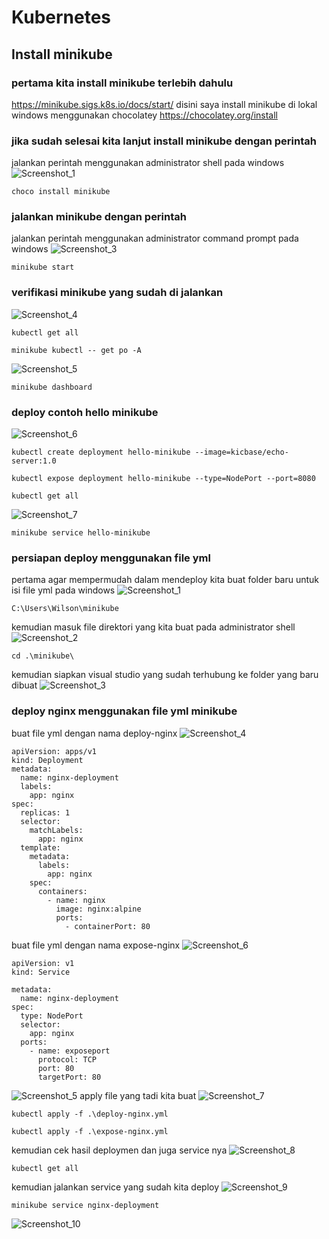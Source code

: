 # Kubernetes
## Install minikube
### pertama kita install minikube terlebih dahulu
https://minikube.sigs.k8s.io/docs/start/
disini saya install minikube di lokal windows menggunakan chocolatey
https://chocolatey.org/install
### jika sudah selesai kita lanjut install minikube dengan perintah
jalankan perintah menggunakan administrator shell pada windows
![Screenshot_1](https://github.com/wilsonakbar/devops18-dumbways-WilsonAkbar/assets/132327628/1cdb58d8-ea66-4229-86bb-0402b7325988)
```
choco install minikube
```
### jalankan minikube dengan perintah
jalankan perintah menggunakan administrator command prompt pada windows 
![Screenshot_3](https://github.com/wilsonakbar/devops18-dumbways-WilsonAkbar/assets/132327628/840a9e89-518a-4805-97fe-efdefd8c3a90)
```
minikube start
```
### verifikasi minikube yang sudah di jalankan
![Screenshot_4](https://github.com/wilsonakbar/devops18-dumbways-WilsonAkbar/assets/132327628/b04ed12f-d52c-438e-a2ce-5fe6860ae06d)
```
kubectl get all
```
```
minikube kubectl -- get po -A
```
![Screenshot_5](https://github.com/wilsonakbar/devops18-dumbways-WilsonAkbar/assets/132327628/3fc3794b-f8df-4611-8e1a-cfb3a6dd9d12)
```
minikube dashboard
```
### deploy contoh hello minikube
![Screenshot_6](https://github.com/wilsonakbar/devops18-dumbways-WilsonAkbar/assets/132327628/841e3c10-2585-4f11-9a82-3c02eae2fe19)
```
kubectl create deployment hello-minikube --image=kicbase/echo-server:1.0
```
```
kubectl expose deployment hello-minikube --type=NodePort --port=8080
```
```
kubectl get all
```
![Screenshot_7](https://github.com/wilsonakbar/devops18-dumbways-WilsonAkbar/assets/132327628/f398d2d9-65e8-4440-99b2-0c5c72792073)
```
minikube service hello-minikube
```
### persiapan deploy menggunakan file yml
pertama agar mempermudah dalam mendeploy kita buat folder baru untuk isi file yml pada windows
![Screenshot_1](https://github.com/wilsonakbar/devops18-dumbways-WilsonAkbar/assets/132327628/02d63653-b4da-4339-a5f5-b4a171915280)
```
C:\Users\Wilson\minikube
```
kemudian masuk file direktori yang kita buat pada administrator shell
![Screenshot_2](https://github.com/wilsonakbar/devops18-dumbways-WilsonAkbar/assets/132327628/8f1b27be-d296-479d-97e4-51349702c025)
```
cd .\minikube\
```
kemudian siapkan visual studio yang sudah terhubung ke folder yang baru dibuat
![Screenshot_3](https://github.com/wilsonakbar/devops18-dumbways-WilsonAkbar/assets/132327628/42d5669e-faff-4432-96a1-c01993dd6743)
### deploy nginx menggunakan file yml minikube
buat file yml dengan nama deploy-nginx
![Screenshot_4](https://github.com/wilsonakbar/devops18-dumbways-WilsonAkbar/assets/132327628/f088849c-9673-415d-8a5c-5e2f8f58423b)
```
apiVersion: apps/v1
kind: Deployment
metadata:
  name: nginx-deployment
  labels:
    app: nginx
spec:
  replicas: 1
  selector:
    matchLabels:
      app: nginx
  template:
    metadata:
      labels:
        app: nginx
    spec:
      containers:
        - name: nginx
          image: nginx:alpine
          ports:
            - containerPort: 80
```
buat file yml dengan nama expose-nginx
![Screenshot_6](https://github.com/wilsonakbar/devops18-dumbways-WilsonAkbar/assets/132327628/f6324dab-6a9b-4a78-9297-a2c0e81ca30b)
```
apiVersion: v1
kind: Service

metadata:
  name: nginx-deployment
spec:
  type: NodePort
  selector:
    app: nginx
  ports:
    - name: exposeport
      protocol: TCP
      port: 80
      targetPort: 80
```
![Screenshot_5](https://github.com/wilsonakbar/devops18-dumbways-WilsonAkbar/assets/132327628/05948924-33ce-4fcd-a2f6-c66f2e81225c)
apply file yang tadi kita buat
![Screenshot_7](https://github.com/wilsonakbar/devops18-dumbways-WilsonAkbar/assets/132327628/d42f29f5-f585-45b2-b83a-4dafa8ae2306)
```
kubectl apply -f .\deploy-nginx.yml
```
```
kubectl apply -f .\expose-nginx.yml
```
kemudian cek hasil deploymen dan juga service nya
![Screenshot_8](https://github.com/wilsonakbar/devops18-dumbways-WilsonAkbar/assets/132327628/70a29f21-4e5f-4103-a22a-b3232bcf43ee)
```
kubectl get all
```
kemudian jalankan service yang sudah kita deploy
![Screenshot_9](https://github.com/wilsonakbar/devops18-dumbways-WilsonAkbar/assets/132327628/636235a0-0b0e-49be-9549-c3df30ca9110)
```
minikube service nginx-deployment
```
![Screenshot_10](https://github.com/wilsonakbar/devops18-dumbways-WilsonAkbar/assets/132327628/83d87b3a-725a-43ef-a108-4b371a0c6eb3)
